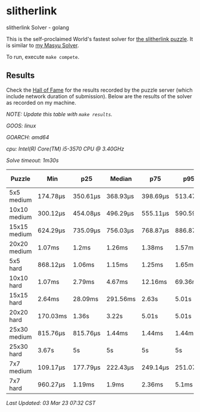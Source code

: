 # slitherlink
slitherlink Solver - golang

This is the self-proclaimed World's fastest solver for [the slitherlink puzzle](www.puzzle-loop.com). It is similar to [my Masyu Solver](https://github.com/joshprzybyszewski/masyu).

To run, execute `make compete`.

## Results

Check the [Hall of Fame](www.puzzle-loop.com/hall.php?hallsize=9) for the results recorded by the puzzle server (which include network duration of submission). Below are the results of the solver as recorded on my machine.

_NOTE: Update this table with `make results`._

<resultsMarker>

_GOOS: linux_

_GOARCH: amd64_

_cpu: Intel(R) Core(TM) i5-3570 CPU @ 3.40GHz_

_Solve timeout: 1m30s_

|Puzzle|Min|p25|Median|p75|p95|max|sample size|
|-|-|-|-|-|-|-|-:|
|5x5 medium|174.78µs|350.61µs|368.93µs|398.69µs|513.47µs|513.47µs|15|
|10x10 medium|300.12µs|454.08µs|496.29µs|555.11µs|590.59µs|590.59µs|10|
|15x15 medium|624.29µs|735.09µs|756.03µs|768.87µs|886.87µs|886.87µs|10|
|20x20 medium|1.07ms|1.2ms|1.26ms|1.38ms|1.57ms|1.57ms|7|
|5x5 hard|868.12µs|1.06ms|1.15ms|1.25ms|1.65ms|1.65ms|15|
|10x10 hard|1.07ms|2.79ms|4.67ms|12.16ms|69.36ms|69.36ms|14|
|15x15 hard|2.64ms|28.09ms|291.56ms|2.63s|5.01s|5.01s|14|
|20x20 hard|170.03ms|1.36s|3.22s|5.01s|5.01s|5.01s|12|
|25x30 medium|815.76µs|815.76µs|1.44ms|1.44ms|1.44ms|1.44ms|2|
|25x30 hard|3.67s|5s|5s|5s|5s|5s|6|
|7x7 medium|109.17µs|177.79µs|222.43µs|249.14µs|251.07µs|251.07µs|7|
|7x7 hard|960.27µs|1.19ms|1.9ms|2.36ms|5.1ms|5.1ms|11|

_Last Updated: 03 Mar 23 07:32 CST_
</resultsMarker>
